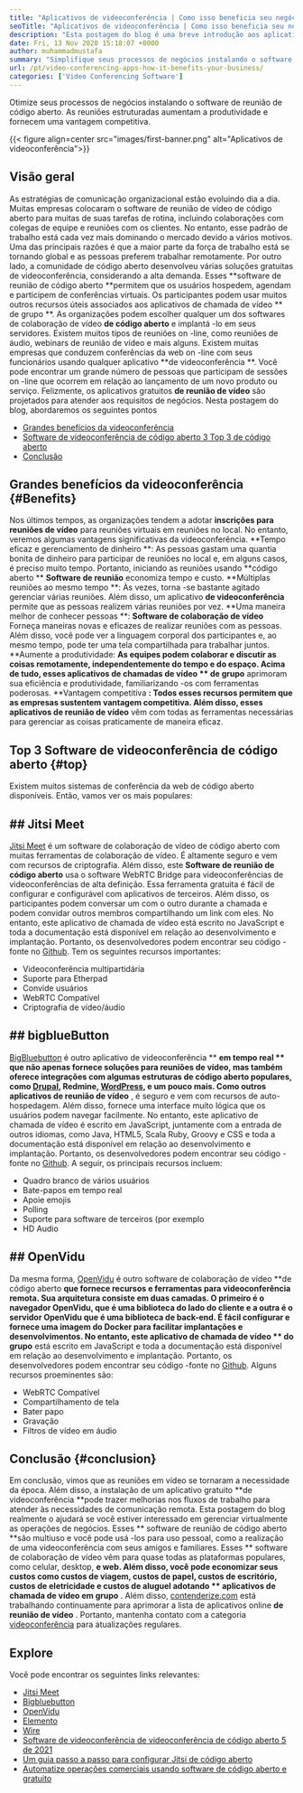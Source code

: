 ```yaml
---
title: "Aplicativos de videoconferência | Como isso beneficia seu negócio" 
seoTitle: "Aplicativos de videoconferência | Como isso beneficia seu negócio" 
description: "Esta postagem do blog é uma breve introdução aos aplicativos gratuitos de videoconferência. Esses softwares de colaboração gratuitos fornecem uma ampla gama de recursos para reuniões em grupo." 
date: Fri, 13 Nov 2020 15:18:07 +0000
author: muhammadmustafa
summary: "Simplifique seus processos de negócios instalando o software de reunião de código aberto. As reuniões estruturadas aumentam a produtividade e fornecem uma vantagem competitiva." 
url: /pt/video-conferencing-apps-how-it-benefits-your-business/
categories: ['Video Conferencing Software']
---
```


Otimize seus processos de negócios instalando o software de reunião de código aberto. As reuniões estruturadas aumentam a produtividade e fornecem uma vantagem competitiva.

{{< figure align=center src="images/first-banner.png" alt="Aplicativos de videoconferência">}}


## Visão geral
As estratégias de comunicação organizacional estão evoluindo dia a dia. Muitas empresas colocaram o software de reunião de vídeo de código aberto para muitas de suas tarefas de rotina, incluindo colaborações com colegas de equipe e reuniões com os clientes. No entanto, esse padrão de trabalho está cada vez mais dominando o mercado devido a vários motivos. Uma das principais razões é que a maior parte da força de trabalho está se tornando global e as pessoas preferem trabalhar remotamente. Por outro lado, a comunidade de código aberto desenvolveu várias soluções gratuitas de videoconferência, considerando a alta demanda. Esses **software de reunião de código aberto  **permitem que os usuários hospedem, agendam e participem de conferências virtuais. Os participantes podem usar muitos outros recursos úteis associados aos aplicativos de chamada de vídeo **  de grupo **. As organizações podem escolher qualquer um dos softwares de colaboração de vídeo  **de código aberto**   e implantá -lo em seus servidores. Existem muitos tipos de reuniões on -line, como reuniões de áudio, webinars de reunião de vídeo e mais alguns.
Existem muitas empresas que conduzem conferências da web on -line com seus funcionários usando qualquer aplicativo **de videoconferência **. Você pode encontrar um grande número de pessoas que participam de sessões on -line que ocorrem em relação ao lançamento de um novo produto ou serviço. Felizmente, os aplicativos gratuitos  **de reunião de vídeo**   são projetados para atender aos requisitos de negócios. Nesta postagem do blog, abordaremos os seguintes pontos
  * [][1][Grandes benefícios da videoconferência][2]
  * [Software de videoconferência de código aberto 3 Top 3 de código aberto][3]
  * [Conclusão][4]

## Grandes benefícios da videoconferência   {#Benefits}
Nos últimos tempos, as organizações tendem a adotar **inscrições para reuniões de vídeo**  para reuniões virtuais em reuniões no local. No entanto, veremos algumas vantagens significativas da videoconferência.
**Tempo eficaz e gerenciamento de dinheiro **: As pessoas gastam uma quantia bonita de dinheiro para participar de reuniões no local e, em alguns casos, é preciso muito tempo. Portanto, iniciando as reuniões usando  **código aberto **   **Software de reunião**   economiza tempo e custo.
**Múltiplas reuniões ao mesmo tempo **: Às vezes, torna -se bastante agitado gerenciar várias reuniões. Além disso, um aplicativo  **de videoconferência**   permite que as pessoas realizem várias reuniões por vez.
**Uma maneira melhor de conhecer pessoas **:  **Software de colaboração de vídeo**   Forneça maneiras novas e eficazes de realizar reuniões com as pessoas. Além disso, você pode ver a linguagem corporal dos participantes e, ao mesmo tempo, pode ter uma tela compartilhada para trabalhar juntos.
**Aumente a produtividade:  **As equipes podem colaborar e discutir as coisas remotamente, independentemente do tempo e do espaço. Acima de tudo, esses aplicativos de chamadas de vídeo **  de grupo**  aprimoram sua eficiência e produtividade, familiarizando -os com ferramentas poderosas.
**Vantagem competitiva **: Todos esses recursos permitem que as empresas sustentem vantagem competitiva. Além disso, esses aplicativos de reunião de vídeo**  vêm com todas as ferramentas necessárias para gerenciar as coisas praticamente de maneira eficaz.

## Top 3 Software de videoconferência de código aberto   {#top}
Existem muitos sistemas de conferência da web de código aberto disponíveis. Então, vamos ver os mais populares:

## ## Jitsi Meet
[Jitsi Meet][5] é um software de colaboração de vídeo de código aberto com muitas ferramentas de colaboração de vídeo. É altamente seguro e vem com recursos de criptografia. Além disso, este **Software de reunião de código aberto**  usa o software WebRTC Bridge para videoconferências de videoconferências de alta definição. Essa ferramenta gratuita é fácil de configurar e configurável com aplicativos de terceiros. Além disso, os participantes podem conversar um com o outro durante a chamada e podem convidar outros membros compartilhando um link com eles. No entanto, este aplicativo de chamada de vídeo está escrito no JavaScript e toda a documentação está disponível em relação ao desenvolvimento e implantação. Portanto, os desenvolvedores podem encontrar seu código -fonte no [Github][6]. Tem os seguintes recursos importantes:
  * Videoconferência multipartidária
  * Suporte para Etherpad
  * Convide usuários
  * WebRTC Compatível
  * Criptografia de vídeo/áudio

## ## bigblueButton
[BigBluebutton][7] é outro aplicativo de videoconferência ** **em tempo real **  que não apenas fornece soluções para reuniões de vídeo, mas também oferece integrações com algumas estruturas de código aberto populares, como [Drupal][8], Redmine, [WordPress][9], e um pouco mais. Como outros aplicativos de reunião de vídeo** , é seguro e vem com recursos de auto-hospedagem. Além disso, fornece uma interface muito lógica que os usuários podem navegar facilmente. No entanto, este aplicativo de chamada de vídeo é escrito em JavaScript, juntamente com a entrada de outros idiomas, como Java, HTML5, Scala Ruby, Groovy e CSS e toda a documentação está disponível em relação ao desenvolvimento e implantação. Portanto, os desenvolvedores podem encontrar seu código -fonte no [Github][10]. A seguir, os principais recursos incluem:
  * Quadro branco de vários usuários
  * Bate-papos em tempo real
  * Apoie emojis
  * Polling
  * Suporte para software de terceiros (por exemplo
  * HD Audio

## ## OpenVidu
Da mesma forma, [OpenVidu][11] é outro software de colaboração de vídeo **de código aberto  **que fornece recursos e ferramentas para videoconferência remota. Sua arquitetura consiste em duas camadas. O primeiro é o navegador OpenVidu, que é uma biblioteca do lado do cliente e a outra é o servidor OpenVidu que é uma biblioteca de back-end. É fácil configurar e fornece uma imagem do Docker para facilitar implantações e desenvolvimentos. No entanto, este aplicativo de chamada de vídeo **  do grupo**  está escrito em JavaScript e toda a documentação está disponível em relação ao desenvolvimento e implantação. Portanto, os desenvolvedores podem encontrar seu código -fonte no [Github][12]. Alguns recursos proeminentes são:
  * WebRTC Compatível
  * Compartilhamento de tela
  * Bater papo
  * Gravação
  * Filtros de vídeo em áudio

## Conclusão   {#conclusion}
Em conclusão, vimos que as reuniões em vídeo se tornaram a necessidade da época. Além disso, a instalação de um aplicativo gratuito **de videoconferência  **pode trazer melhorias nos fluxos de trabalho para atender às necessidades de comunicação remota. Esta postagem do blog realmente o ajudará se você estiver interessado em gerenciar virtualmente as operações de negócios. Esses **  software de reunião de código aberto  **são multiuso e você pode usá -los para uso pessoal, como a realização de uma videoconferência com seus amigos e familiares. Esses **  software de colaboração de vídeo vêm para quase todas as plataformas populares, como celular, desktop,  **e web. Além disso, você pode economizar seus custos como custos de viagem, custos de papel, custos de escritório, custos de eletricidade e custos de aluguel adotando **  aplicativos de chamada de vídeo em grupo** .
Além disso, [contenderize.com][13] está trabalhando continuamente para aprimorar a lista de aplicativos online **de reunião de vídeo** . Portanto, mantenha contato com a categoria [videoconferência][14] para atualizações regulares.

## Explore
Você pode encontrar os seguintes links relevantes:
  * [Jitsi Meet][5]
  * [Bigbluebutton][7]
  * [OpenVidu][11]
  * [Elemento][15]
  * [Wire][16]
  * [Software de videoconferência de videoconferência de código aberto 5 de 2021][17]
  * [Um guia passo a passo para configurar Jitsi de código aberto][18]
  * [Automatize operações comerciais usando software de código aberto e gratuito][19]

  
[1]: #why
[2]: #benefits
[3]: #top
[4]: #conclusion
[5]: https://products.containerize.com/video-conferencing/jitsi
[6]: https://github.com/jitsi/jitsi-meet
[7]: https://products.containerize.com/video-conferencing/bigbluebutton
[8]: https://products.containerize.com/content-management/drupal/
[9]: https://products.containerize.com/blogging/wordpress/
[10]: https://github.com/bigbluebutton/bigbluebutton
[11]: https://products.containerize.com/video-conferencing/openvidu
[12]: https://github.com/OpenVidu/openvidu
[13]: https://www.containerize.com/
[14]: https://products.containerize.com/video-conferencing/
[15]: https://products.containerize.com/video-conferencing/element
[16]: https://products.containerize.com/video-conferencing/wire
[17]: https://blog.containerize.com/video-conferencing-software/top-5-open-source-video-conferencing-software-of-2021/
[18]: https://blog.containerize.com/video-conferencing-software/how-to-set-up-open-source-jitsi-meet/
[19]: https://blog.containerize.com/blogging/automate-business-operations-using-open-source-software/
